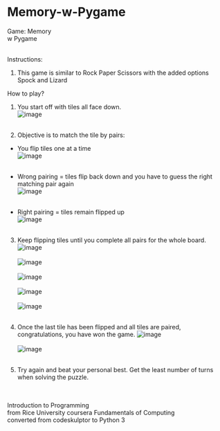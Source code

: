 # Memory-w-Pygame

Game: Memory<br>
w Pygame<br><br>

Instructions:<br>
1. This game is similar to Rock Paper Scissors with the added options Spock and Lizard<br>

How to play?<br>
1. You start off with tiles all face down.<br>
![image](https://user-images.githubusercontent.com/98131995/210922150-7f49c442-d42c-4107-bdcb-17fc779d6abc.png)<br><br>

2. Objective is to match the tile by pairs:<br>
  - You flip tiles one at a time<br>
  ![image](https://user-images.githubusercontent.com/98131995/210925080-27a45227-81e7-445e-8e5c-23e6d9b4c675.png)<br><br>

  - Wrong pairing = tiles flip back down and you have to guess the right matching pair again<br>
  ![image](https://user-images.githubusercontent.com/98131995/210925153-809e65c5-5990-4321-bffb-8deb51cf36a1.png)<br><br>

  - Right pairing = tiles remain flipped up<br>
  ![image](https://user-images.githubusercontent.com/98131995/210925257-2555b8ec-fb44-4c45-8d5b-acd32128408b.png)<br><br>

3. Keep flipping tiles until you complete all pairs for the whole board.<br>
  ![image](https://user-images.githubusercontent.com/98131995/210925325-b37c139e-19d5-4259-80bf-eb012a03da0d.png)<br><br>
  ![image](https://user-images.githubusercontent.com/98131995/210925390-04b722b1-2137-4a25-944c-255253460895.png)<br><br>
  ![image](https://user-images.githubusercontent.com/98131995/210925489-656256e9-a0fd-4f4e-a1db-23efb4f79e8a.png)<br><br>
  ![image](https://user-images.githubusercontent.com/98131995/210925572-9205e4dc-8f17-4f3f-99d9-2c7d0003f426.png)<br><br>
  ![image](https://user-images.githubusercontent.com/98131995/210925644-da46288e-730b-42a7-9fcb-b98a7a677cf2.png)<br><br>
  
4. Once the last tile has been flipped and all tiles are paired, congratulations, you have won the game.
  ![image](https://user-images.githubusercontent.com/98131995/210925695-af247174-fd06-46dd-b1cf-a62dd4e3cce4.png)<br><br>
  ![image](https://user-images.githubusercontent.com/98131995/210925738-8baa731b-51bf-40e0-9e73-3758913fc2ca.png)<br><br>

5. Try again and beat your personal best. Get the least number of turns when solving the puzzle.

<br><br>
Introduction to Programming<br>
from Rice University coursera Fundamentals of Computing<br>
converted from codeskulptor to Python 3
